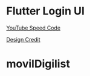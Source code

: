 # Flutter Login UI

[YouTube Speed Code](https://www.youtube.com/watch?v=6kaEbTfb444)



[Design Credit](https://dribbble.com/shots/5871600-Login-screen-UI-Design/attachments)
# movilDigilist


